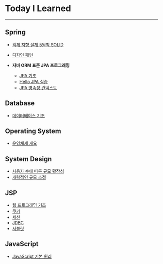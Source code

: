 # Today I Learned
***


## Spring

* <a href = "https://github.com/syworld/TIL/blob/main/Spring/spring-oop-solid.md">객체 지향 설계 5원칙 SOLID</a>
* <a href = "https://github.com/syworld/TIL/blob/main/Spring/spring-oop-design-pattern.md">디자인 패턴</a>


* **자바 ORM 표준 JPA 프로그래밍**
  * <a href = "https://github.com/syworld/TIL/blob/main/Spring/jpa-introduction.md">JPA 기초</a>
  * <a href = "https://github.com/syworld/TIL/blob/main/Spring/hello-jpa.md">Hello JPA 실습</a>
  * <a href = "https://github.com/syworld/TIL/blob/main/Spring/jpa-persistence-context.md">JPA 영속성 컨텍스트</a>


## Database

* <a href = "https://github.com/syworld/TIL/blob/main/Database/database-fundamentals.md">데이터베이스 기초</a>


## Operating System
* <a href = "https://github.com/syworld/TIL/blob/main/Operating-System/1-introduction-to-os.md">운영체제 개요</a>


## System Design
* <a href = "https://github.com/syworld/TIL/blob/main/System-Design/scalability-with-number-of-users.md">사용자 수에 따른 규모 확장성</a>
* <a href = "https://github.com/syworld/TIL/blob/main/System-Design/rough-estimate-of-scale.md">개략적인 규모 추정</a>


## JSP

* <a href = "https://github.com/syworld/TIL/blob/main/JSP/web-programming-fundamentals.md">웹 프로그래밍 기초</a>
* <a href = "https://github.com/syworld/TIL/blob/main/JSP/cookie.md">쿠키</a>
* <a href = "https://github.com/syworld/TIL/blob/main/JSP/session.md">세션</a>
* <a href = "https://github.com/syworld/TIL/blob/main/JSP/JDBC.md">JDBC</a>
* <a href = "https://github.com/syworld/TIL/blob/main/JSP/servlet.md">서블릿</a>


## JavaScript
* <a href = "https://github.com/syworld/TIL/blob/main/JavaScript/inside-javascript.md">JavaScript 기본 원리</a>

